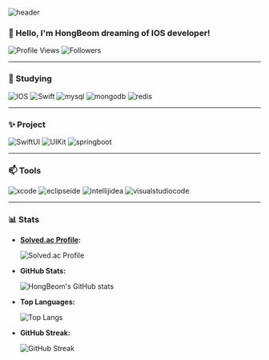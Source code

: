<div align="left">
  
  ![header](https://capsule-render.vercel.app/api?type=waving&color=auto&height=200&section=header&text=Welcome!&fontSize=50&fontAlign=50&animation=fadeIn)

  ### 👋 Hello, I'm HongBeom dreaming of IOS developer!
  
  ![Profile Views](https://komarev.com/ghpvc/?username=son7877&color=blueviolet) ![Followers](https://img.shields.io/github/followers/son7877?style=social)
  
</div>

---

### 🌱 Studying

![IOS](https://img.shields.io/badge/IOS-black.svg?&style=for-the-badge&logo=apple&logoColor=white)
![Swift](https://img.shields.io/badge/swift-F05138.svg?&style=for-the-badge&logo=swift&logoColor=white)
![mysql](https://img.shields.io/badge/mysql-4479A1.svg?&style=for-the-badge&logo=mysql&logoColor=white)
![mongodb](https://img.shields.io/badge/mongodb-2CA01C.svg?&style=for-the-badge&logo=mongodb&logoColor=white)
![redis](https://img.shields.io/badge/redis-DC382D.svg?&style=for-the-badge&logo=redis&logoColor=white)

---

### ✨ Project

![SwiftUI](https://img.shields.io/badge/SwiftUI-blue?style=for-the-badge&logo=swift&logoColor=white)
![UIKit](https://img.shields.io/badge/UIKit-lightgrey?style=for-the-badge&logo=apple&logoColor=white)
![springboot](https://img.shields.io/badge/springboot-6DB33F.svg?&style=for-the-badge&logo=springboot&logoColor=white)

---

### 📫 Tools

![xcode](https://img.shields.io/badge/xcode-147EFB.svg?&style=for-the-badge&logo=xcode&logoColor=white)
![eclipseide](https://img.shields.io/badge/eclipseide-2C2255.svg?&style=for-the-badge&logo=eclipseide&logoColor=white)
![intellijidea](https://img.shields.io/badge/intellijidea-000000.svg?&style=for-the-badge&logo=intellijidea&logoColor=white)
![visualstudiocode](https://img.shields.io/badge/visualstudiocode-007ACC.svg?&style=for-the-badge&logo=visualstudiocode&logoColor=black)

---

### 📊 Stats

- **[Solved.ac Profile](http://mazassumnida.wtf/api/generate_badge?boj=son7877):**
  
  ![Solved.ac Profile](http://mazassumnida.wtf/api/generate_badge?boj=son7877)

- **GitHub Stats:**

  ![HongBeom's GitHub stats](https://github-readme-stats.vercel.app/api?username=son7877&hide=issues&show_icons=true&count_private=true)

- **Top Languages:**

  ![Top Langs](https://github-readme-stats.vercel.app/api/top-langs/?username=son7877&layout=compact&hide=javascript,html)

- **GitHub Streak:**

  ![GitHub Streak](https://streak-stats.demolab.com/?user=son7877&theme=default)
